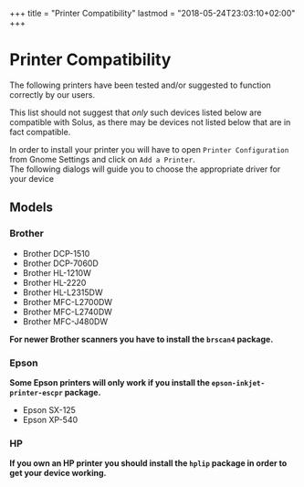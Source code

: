 +++
title = "Printer Compatibility"
lastmod = "2018-05-24T23:03:10+02:00"
+++
# Printer Compatibility

The following printers have been tested and/or suggested to function correctly by our users.

This list should not suggest that *only* such devices listed below are compatible with Solus, as there may be devices not listed below that are in fact compatible.

In order to install your printer you will have to open `Printer Configuration` from Gnome Settings and click on `Add a Printer`.  
The following dialogs will guide you to choose the appropriate driver for your device

## Models

### Brother

- Brother DCP-1510
- Brother DCP-7060D
- Brother HL-1210W
- Brother HL-2220
- Brother HL-L2315DW
- Brother MFC-L2700DW
- Brother MFC-L2740DW
- Brother MFC-J480DW

**For newer Brother scanners you have to install the `brscan4` package.**


### Epson

**Some Epson printers will only work if you install the `epson-inkjet-printer-escpr` package.**

- Epson SX-125
- Epson XP-540

### HP

**If you own an HP printer you should install the `hplip` package in order to get your device working.**

